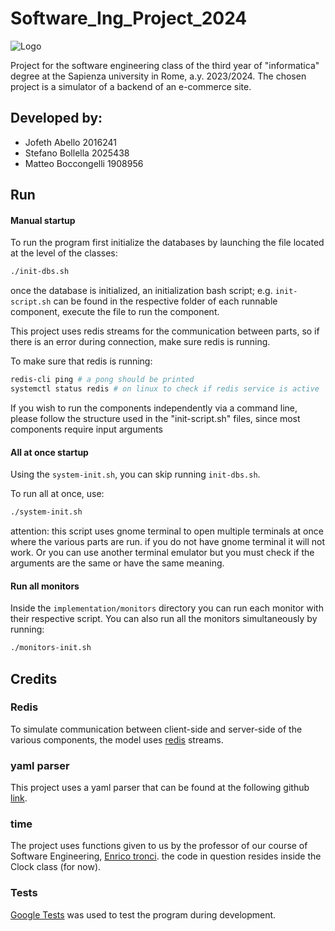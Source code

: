 # Software_Ing_Project_2024
![Logo](Software_Ing_Project_2024/backend_logo.png)

Project for the software engineering class of the third year of "informatica" degree at the Sapienza university in Rome, a.y. 2023/2024. 
The chosen project is a simulator of a backend of an e-commerce site.

## Developed by:
- Jofeth Abello 2016241
- Stefano Bollella 2025438
- Matteo Boccongelli 1908956

## Run

#### Manual startup

To run the program first initialize the databases by launching the file located at the level of the classes:
```bash
./init-dbs.sh
```

once the database is initialized, an initialization bash script; e.g. <code>init-script.sh</code> can be found in the respective folder of each runnable component, execute the file to run the component.

This project uses redis streams for the communication between parts, so if there is an error during connection, make sure redis is running.

To make sure that redis is running:
```bash
redis-cli ping # a pong should be printed
systemctl status redis # on linux to check if redis service is active
```

If you wish to run the components independently via a command line, please follow the structure used in the "init-script.sh" files, since most components require input arguments

#### All at once startup
Using the <code>system-init.sh</code>, you can skip running <code>init-dbs.sh</code>.

To run all at once, use: 
```bash
./system-init.sh
```
attention: this script uses gnome terminal to open multiple terminals at once where the various parts are run. if you do not have gnome terminal it will not work. Or you can use another terminal emulator but you must check if the arguments are the same or have the same meaning.

#### Run all monitors
Inside the <code>implementation/monitors</code> directory you can run each monitor with their respective script. You can also run all the monitors simultaneously by running:
```bash
./monitors-init.sh
```

## Credits

### Redis
To simulate communication between client-side and server-side of the various components, the model uses [redis](https://redis.io) streams. 

### yaml parser
This project uses a yaml parser that can be found at the following github [link](https://github.com/jbeder/yaml-cpp).

### time 

The project uses functions given to us by the professor of our course of Software
Engineering, [Enrico tronci](https://corsidilaurea.uniroma1.it/it/users/enricotronciuniroma1it). the code in question resides inside the Clock class (for now). 

### Tests
[Google Tests](https://github.com/google/googletest) was used to test the program during development.

